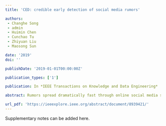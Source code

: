 ```yaml
---
title: 'CED: credible early detection of social media rumors'

authors:
 - Changhe Song
 - admin
 - Huimin Chen
 - Cunchao Tu
 - Zhiyuan Liu
 - Maosong Sun

date: '2019'
doi: ''

publishDate: '2019-01-01T00:00:00Z'

publication_types: ['1']

publication: In *IEEE Transactions on Knowledge and Data Engineering*

abstract: Rumors spread dramatically fast through online social media services, and people are exploring methods to detect rumors automatically. Existing methods typically learn semantic representations of all reposts to a rumor candidate for prediction. However, it is crucial to efficiently detect rumors as early as possible before they cause severe social disruption, which has not been well addressed by previous works. In this paper, we present a novel early rumor detection model, Credible Early Detection (CED). By regarding all reposts to a rumor candidate as a sequence, the proposed model will seek an early point-in-time for making a credible prediction. We conduct experiments on three real-world datasets, and the results demonstrate that our proposed model can remarkably reduce the time span for prediction by more than 85 percent, with better accuracy performance than all state-of-the-art baselines.

url_pdf: 'https://ieeexplore.ieee.org/abstract/document/8939421/'
---
```


Supplementary notes can be added here.
